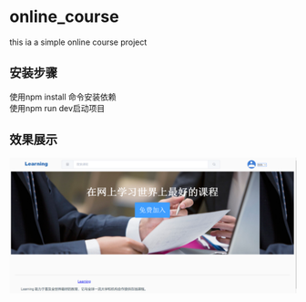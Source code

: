 # online_course
this ia a simple online course project
## 安装步骤
使用npm install 命令安装依赖<br />
使用npm run dev启动项目<br />
## 效果展示
<img src="./show.png"/>
